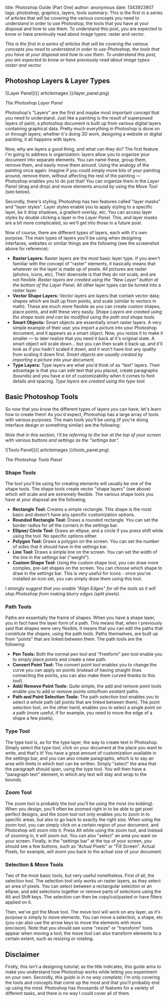 <info>
title: Photoshop Guide (Part One)
author: anonymous
date: 1343923907
tags: photoshop, graphics, layers, tools
summary: This is the first in a series of articles that will be covering the various concepts you need to understand in order to use Photoshop, the tools that you have at your disposal and how to use them. To understand this post, you are expected to know or have previously read about image types: raster and vector.
</info>

*This is the first in a series of articles that will be covering the various concepts you need to understand in order to use Photoshop, the tools that you have at your disposal and how to use them. To understand this post, you are expected to know or have previously read about image types: raster and vector.*

## Photoshop Layers & Layer Types

![Layer Panel]({{ articleimages }}/layer_panel.png)

*The Photoshop Layer Panel*

Photoshop's "Layers" are the first and maybe most important concept that you need to understand. Just like a painting is the result of superposed layers of paint, a photoshop document is built up from various digital layers containing graphical data.
Pretty much everything in Photoshop is done on or through layers; whether it's doing 3D work, designing a website or digital painting, it all happens with layers.

Now, why are layers a good thing, and what can they do? The first feature I'm going to address is organization: layers allow you to organize your document into separate elements. You can name these, group them, remove them, and easily move them around. Using the analogy of the painting once again: imagine if you could simply move bits of your painting around, remove them, without affecting the rest of the painting — Photoshop enables you to do just that! You can organize them in the *Layer Panel* (drag and drop) and move elements around by using the *Move Tool* (see below).

Secondly, there's styling; Photoshop has two features called "layer masks" and "layer styles". Layer styles enable you to apply styling to a specific layer, be it drop shadows, a gradient overlay, etc. You can access layer styles by double clicking a layer in the *Layer Panel*. This, and layer masks are a bit more complicated, so we'll get into those in a future post.

Now of course, there are different types of layers, each with it's own purpose. The main types of layers you'll be using when designing interfaces, websites or similar things are the following (see the screenshot above for reference):

+ **Raster Layers:** Raster layers are the most basic layer type. If you aren't familiar with the concept of "raster" elements, it basically means that whatever on the layer is made up of pixels. All pictures are raster (photos, icons, etc). Their downside is that they do not scale, and are not flexible. *Raster layers are created using the "New Layer" button at the bottom of the Layer Panel.* All other layer types can be turned into a raster layer.
+ **Vector Shape Layers:** Vector layers are layers that contain vector data; shapes which are built up from points, and scale (similar to vectors in math). These are much more flexible as you can create custom shapes, place points, and edit these very easily. *Shape Layers are created using the shape tools and can be modified using the path and shape tools.*
+ **Smart Objects:** Smart objects are essentially smart raster layers. A very simple example of their use: you import a picture into your Photoshop document, and it appears as a smart object. Now, you resize it to make it smaller — to later realize that you need it back at it's original state. A smart object will scale down... but you can then scale it back up, and it'll look as if you hadn't scaled it down, and it won't have lost any quality from scaling it down first. *Smart objects are usually created by importing a picture into your document.*
+ **Type Layers:** Type layers are what you'd think of as "text" layers. Their advantage is that you can edit text that you placed, create paragraphs (bounds) and you have *a lot* of customizability when it comes to font details and spacing. *Type layers are created using the type tool.*

## Basic Photoshop Tools

So now that you know the different types of layers you can have, let's learn how to create them! As you'd expect, Photoshop has a large array of tools with various purposes. The main tools you'll be using (if you're doing interface design or something similar) are the following:

*Note that in this section, I'll be referring to the bar at the top of your screen with various buttons and settings as the "settings bar".*

![Tools Panel]({{ articleimages }}/tools_panel.png)

*The Photoshop Tools Panel*

### Shape Tools

The tool you'll be using for creating elements will usually be one of the shape tools. The shape tools create vector "shape layers" (see above) which will scale and are extremely flexible. The various shape tools you have at your disposal are the following;

+ **Rectangle Tool:** Creates a simple rectangle. This shape is the most basic and doesn't have any specific customization options.
+ **Rounded Rectangle Tool:** Draws a rounded rectangle. You can set the border radius for *all* the corners in the settings bar.
+ **Ellipse/ Circle Tool:** Draws an ellipse, and a circle if you press shift while using the tool. No specific options either.
+ **Polygon Tool:** Draws a polygon on the screen. You can set the number of sides that it should have in the settings bar.
+ **Line Tool:** Draws a simple line on the screen. You can set the width of the line in the settings bar ("weight").
+ **Custom Shape Tool:** Using the custom shape tool, you can draw more complex, pre-set shapes on the screen. You can choose which shape to draw in the settings bar. This is very useful for icons - once you've installed an icon set, you can simply draw them using this tool.

*I strongly suggest that you enable "Align Edges" for all the tools as it will stop Photoshop from making blurry edges (split pixels).*

### Path Tools

Paths are essentially the frame of shapes. When you have a shape layer, you in fact have the layer form of a path. This means that, when I previously said that shapes were very flexible, it means that you can edit the paths that constitute the shapes, using the path tools. Paths themselves, are built up from "points" that are linked between them. The path tools are the following:

+ **Pen Tools:** Both the normal pen tool and "Freeform" pen tool enable you to simply place points and create a new path.
+ **Convert Point Tool:** The convert point tool enables you to change the curve you can apply on points (instead of having straight lines connecting the points, you can also make them curved thanks to this tool).
+ **Add/ Remove Point Tools:** Quite simple, the add and remove point tools enable you to add or remove points onto/from *existant* paths.
+ **Path and Point Selection Tools:** The path selection tool enables you to select *a whole* path (all points that are linked between them). The point selection tool, on the other hand, enables you to select a single point on a path (more useful, if for example, you need to move the edge of a shape a few pixels).

### Type Tool

The type tool is, as for the type layer, the way to create text in Photoshop. Simply select the type tool, click on your document at the place you want to write, and that's it! You have a great amount of customization available in the settings bar, and you can also create paragraphs, which is to say an area with limits in which text can be written. Simply "select" the area that the paragraph should span, using the type tool. You will then have a "paragraph text" element, in which any text will stay and wrap to the bounds.

### Zoom Tool

The zoom tool is probably the tool you'll be using the most (no kidding). When you design, you'll often be zoomed right in to be able to get pixel perfect designs, and the zoom tool not only enables you to zoom in to specific areas, but also to go back to exactly the right size. When using the zoom tool, you can simply click on a certain region of your document, and Photoshop will zoom into it. Press Alt while using the zoom tool, and instead of zooming in, it will zoom out. You can also "select" an area you want on your screen. Finally, in the "settings bar" at the top of your screen, you should see a few buttons, such as "Actual Pixels" or "Fill Screen". Actual Pixels, for example, will zoom you back to the actual size of your document.

### Selection & Move Tools

Two of the most basic tools, but very useful nonetheless. First of all, the selection tool. The selection tool only works on raster layers, as they select an area of pixels. You can select between a rectangular selection or an ellipse, and add selections together or remove parts of selections using the Alt and Shift keys. The selection can then be copy/cut/pasted or have filters applied on it.

Then, we've got the Move tool. The move tool will work on any layer, as it's purpose is simply to move elements. You can move a selection, a shape, etc (you can also use the arrow keys to move the elements with more precision). Note that you should see some "resize" or "transform" tools appear when moving a tool; the move tool can also transform elements to a certain extent, such as resizing or rotating.

## Disclaimer

Firstly, this isn't a designing tutorial; as the title indicates, this guide aims to make you understand how Photoshop works while letting you experiment on your own. Secondly, *this guide is in no way complete*; I'm only covering the tools and concepts that come up the most and that you'll probably end up using the most. Photoshop has thousands of features for a variety of different tasks, and there is no way I could cover all of them.
